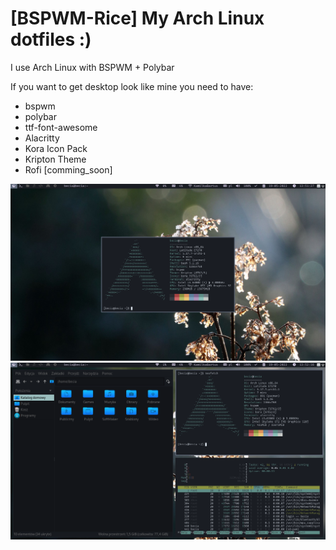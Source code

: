 # [BSPWM-Rice] My Arch Linux dotfiles :)

I use Arch Linux with BSPWM + Polybar

If you want to get desktop look like mine you need to have:
* bspwm
* polybar
* ttf-font-awesome
* Alacritty
* Kora Icon Pack
* Kripton Theme
* Rofi [comming_soon]


![](scrot1.png)
![](scrot2.png)
